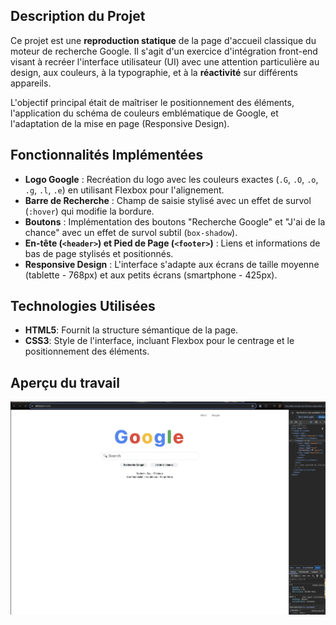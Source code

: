 ## Description du Projet

Ce projet est une **reproduction statique** de la page d'accueil classique du moteur de recherche Google. Il s'agit d'un exercice d'intégration front-end visant à recréer l'interface utilisateur (UI) avec une attention particulière au design, aux couleurs, à la typographie, et à la **réactivité** sur différents appareils.

L'objectif principal était de maîtriser le positionnement des éléments, l'application du schéma de couleurs emblématique de Google, et l'adaptation de la mise en page (Responsive Design).

## Fonctionnalités Implémentées

* **Logo Google** : Recréation du logo avec les couleurs exactes (`.G`, `.O`, `.o`, `.g`, `.l`, `.e`) en utilisant Flexbox pour l'alignement.
* **Barre de Recherche** : Champ de saisie stylisé avec un effet de survol (`:hover`) qui modifie la bordure.
* **Boutons** : Implémentation des boutons "Recherche Google" et "J'ai de la chance" avec un effet de survol subtil (`box-shadow`).
* **En-tête (`<header>`) et Pied de Page (`<footer>`)** : Liens et informations de bas de page stylisés et positionnés.
* **Responsive Design** : L'interface s'adapte aux écrans de taille moyenne (tablette - $768\text{px}$) et aux petits écrans (smartphone - $425\text{px}$).

## Technologies Utilisées
* **HTML5**: Fournit la structure sémantique de la page.
* **CSS3**: Style de l'interface, incluant Flexbox pour le centrage et le positionnement des éléments.

## Aperçu du travail
![La capture du travail](./capture-google-Acc.png)